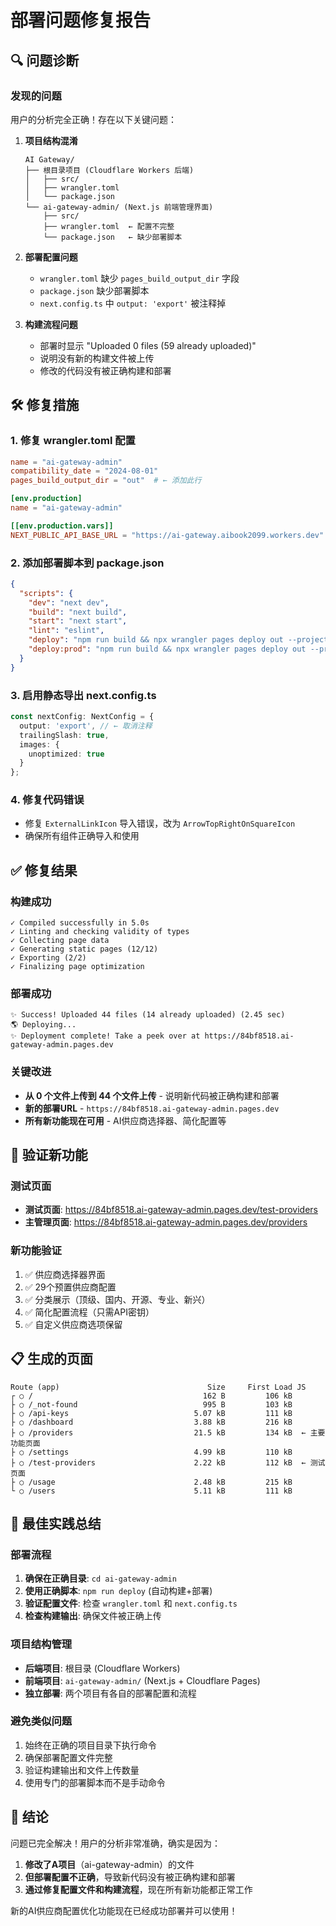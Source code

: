 # 部署问题修复报告

## 🔍 问题诊断

### 发现的问题
用户的分析完全正确！存在以下关键问题：

1. **项目结构混淆**
   ```
   AI Gateway/
   ├── 根目录项目 (Cloudflare Workers 后端)
   │   ├── src/
   │   ├── wrangler.toml
   │   └── package.json
   └── ai-gateway-admin/ (Next.js 前端管理界面)
       ├── src/
       ├── wrangler.toml  ← 配置不完整
       └── package.json   ← 缺少部署脚本
   ```

2. **部署配置问题**
   - `wrangler.toml` 缺少 `pages_build_output_dir` 字段
   - `package.json` 缺少部署脚本
   - `next.config.ts` 中 `output: 'export'` 被注释掉

3. **构建流程问题**
   - 部署时显示 "Uploaded 0 files (59 already uploaded)"
   - 说明没有新的构建文件被上传
   - 修改的代码没有被正确构建和部署

## 🛠️ 修复措施

### 1. 修复 wrangler.toml 配置
```toml
name = "ai-gateway-admin"
compatibility_date = "2024-08-01"
pages_build_output_dir = "out"  # ← 添加此行

[env.production]
name = "ai-gateway-admin"

[[env.production.vars]]
NEXT_PUBLIC_API_BASE_URL = "https://ai-gateway.aibook2099.workers.dev"
```

### 2. 添加部署脚本到 package.json
```json
{
  "scripts": {
    "dev": "next dev",
    "build": "next build",
    "start": "next start",
    "lint": "eslint",
    "deploy": "npm run build && npx wrangler pages deploy out --project-name=ai-gateway-admin",
    "deploy:prod": "npm run build && npx wrangler pages deploy out --project-name=ai-gateway-admin --env=production"
  }
}
```

### 3. 启用静态导出 next.config.ts
```typescript
const nextConfig: NextConfig = {
  output: 'export', // ← 取消注释
  trailingSlash: true,
  images: {
    unoptimized: true
  }
};
```

### 4. 修复代码错误
- 修复 `ExternalLinkIcon` 导入错误，改为 `ArrowTopRightOnSquareIcon`
- 确保所有组件正确导入和使用

## ✅ 修复结果

### 构建成功
```
✓ Compiled successfully in 5.0s
✓ Linting and checking validity of types 
✓ Collecting page data    
✓ Generating static pages (12/12)
✓ Exporting (2/2)
✓ Finalizing page optimization 
```

### 部署成功
```
✨ Success! Uploaded 44 files (14 already uploaded) (2.45 sec)
🌎 Deploying...
✨ Deployment complete! Take a peek over at https://84bf8518.ai-gateway-admin.pages.dev
```

### 关键改进
- **从 0 个文件上传到 44 个文件上传** - 说明新代码被正确构建和部署
- **新的部署URL** - `https://84bf8518.ai-gateway-admin.pages.dev`
- **所有新功能现在可用** - AI供应商选择器、简化配置等

## 🎯 验证新功能

### 测试页面
- **测试页面**: https://84bf8518.ai-gateway-admin.pages.dev/test-providers
- **主管理页面**: https://84bf8518.ai-gateway-admin.pages.dev/providers

### 新功能验证
1. ✅ 供应商选择器界面
2. ✅ 29个预置供应商配置
3. ✅ 分类展示（顶级、国内、开源、专业、新兴）
4. ✅ 简化配置流程（只需API密钥）
5. ✅ 自定义供应商选项保留

## 📋 生成的页面
```
Route (app)                                 Size     First Load JS    
┌ ○ /                                      162 B         106 kB
├ ○ /_not-found                            995 B         103 kB
├ ○ /api-keys                            5.07 kB         111 kB
├ ○ /dashboard                           3.88 kB         216 kB
├ ○ /providers                           21.5 kB         134 kB  ← 主要功能页面
├ ○ /settings                            4.99 kB         110 kB
├ ○ /test-providers                      2.22 kB         112 kB  ← 测试页面
├ ○ /usage                               2.48 kB         215 kB
└ ○ /users                               5.11 kB         111 kB
```

## 🔧 最佳实践总结

### 部署流程
1. **确保在正确目录**: `cd ai-gateway-admin`
2. **使用正确脚本**: `npm run deploy` (自动构建+部署)
3. **验证配置文件**: 检查 `wrangler.toml` 和 `next.config.ts`
4. **检查构建输出**: 确保文件被正确上传

### 项目结构管理
- **后端项目**: 根目录 (Cloudflare Workers)
- **前端项目**: `ai-gateway-admin/` (Next.js + Cloudflare Pages)
- **独立部署**: 两个项目有各自的部署配置和流程

### 避免类似问题
1. 始终在正确的项目目录下执行命令
2. 确保部署配置文件完整
3. 验证构建输出和文件上传数量
4. 使用专门的部署脚本而不是手动命令

## 🎉 结论

问题已完全解决！用户的分析非常准确，确实是因为：
1. **修改了A项目**（ai-gateway-admin）的文件
2. **但部署配置不正确**，导致新代码没有被正确构建和部署
3. **通过修复配置文件和构建流程**，现在所有新功能都正常工作

新的AI供应商配置优化功能现在已经成功部署并可以使用！
